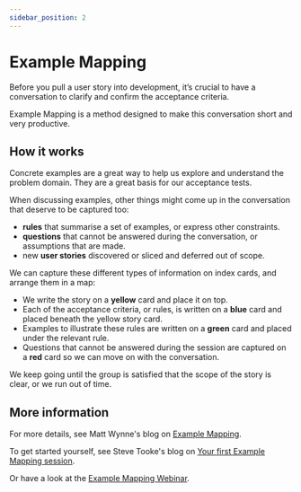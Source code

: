 ```yaml
---
sidebar_position: 2
---
```


# Example Mapping

Before you pull a user story into development, it’s crucial to have a conversation to clarify and confirm the acceptance criteria.

Example Mapping is a method designed to make this conversation short and very productive.

## How it works

Concrete examples are a great way to help us explore and understand the problem domain. They are a great basis for our acceptance tests.

When discussing examples, other things might come up in the conversation that deserve to be captured too:

- **rules** that summarise a set of examples, or express other constraints.
- **questions** that cannot be answered during the conversation, or assumptions that are made.
- new **user stories** discovered or sliced and deferred out of scope.

We can capture these different types of information on index cards, and arrange them in a map:

- We write the story on a **yellow** card and place it on top.
- Each of the acceptance criteria, or rules, is written on a **blue** card and placed beneath the yellow story card.
- Examples to illustrate these rules are written on a **green** card and placed under the relevant rule.
- Questions that cannot be answered during the session are captured on a **red** card so we can move on with the conversation.

We keep going until the group is satisfied that the scope of the story is clear, or we run out of time.

## More information

For more details, see Matt Wynne's blog on [Example Mapping](/blog/bdd/example-mapping-introduction).

To get started yourself, see Steve Tooke's blog on [Your first Example Mapping session](/blog/bdd/your-first-example-mapping-session).

Or have a look at the [Example Mapping Webinar](/blog/bdd/example-mapping-webinar).
